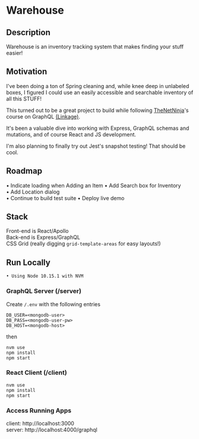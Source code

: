 # Warehouse

## Description
Warehouse is an inventory tracking system that makes finding your stuff easier!

## Motivation
I've been doing a ton of Spring cleaning and, while knee deep in unlabeled boxes, I figured I could use an easily accessible and searchable inventory of all this STUFF!  

This turned out to be a great project to build while following [TheNetNinja](https://www.youtube.com/TheNetNinja)'s course on GraphQL [(Linkage)](https://www.youtube.com/watch?v=ed8SzALpx1Q).  

It's been a valuable dive into working with Express, GraphQL schemas and mutations, and of course React and JS development.  

I'm also planning to finally try out Jest's snapshot testing! That should be cool. 

## Roadmap
• Indicate loading when Adding an Item
• Add Search box for Inventory  
• Add Location dialog  
• Continue to build test suite
• Deploy live demo

## Stack
Front-end is React/Apollo  
Back-end is Express/GraphQL  
CSS Grid (really digging `grid-template-areas` for easy layouts!)  

## Run Locally
```
• Using Node 10.15.1 with NVM
```  

### GraphQL Server (/server)

Create `/.env` with the following entries
```
DB_USER=<mongodb-user>
DB_PASS=<mongodb-user-pw>
DB_HOST=<mongodb-host>
```  
then   
```
nvm use
npm install
npm start
```  

### React Client (/client)
```
nvm use
npm install
npm start
```

### Access Running Apps
client: http://localhost:3000  
server: http://localhost:4000/graphql  


